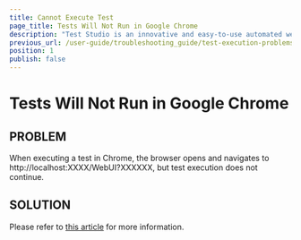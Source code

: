 ```yaml
---
title: Cannot Execute Test
page_title: Tests Will Not Run in Google Chrome
description: "Test Studio is an innovative and easy-to-use automated web, WPF and load testing solution. Test Studio tests support essential technologies like ASP.NET AJAX, Silverlight, PHP and MVC. HTML5, Testing framework, functional testing, performance testing, load testing, exploratory testing, manual testing."
previous_url: /user-guide/troubleshooting_guide/test-execution-problems/chrome/cannot-execute-in-chrome.aspx, /user-guide/troubleshooting_guide/test-execution-problems/chrome/cannot-execute-in-chrome
position: 1
publish: false
---
```

# Tests Will Not Run in Google Chrome

## PROBLEM

When executing a test in Chrome, the browser opens and navigates to http://localhost:XXXX/WebUI?XXXXXX, but test execution does not continue.

## SOLUTION

Please refer to <a href="/troubleshooting-guide/browser-inconsistencies-tg/extensions-disabled-in-chrome" target="_blank">this article</a> for more information.
